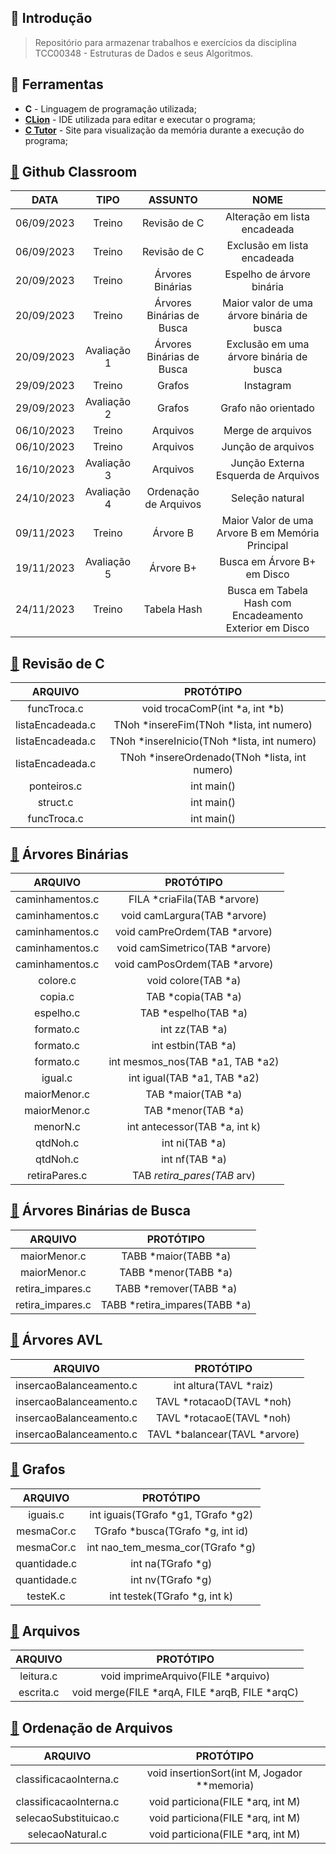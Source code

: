 ## :newspaper: Introdução

> Repositório para armazenar trabalhos e exercícios da disciplina TCC00348 - Estruturas de Dados e seus Algoritmos.
 
## :wrench: Ferramentas

- **C** - Linguagem de programação utilizada;
- [**CLion**](https://www.jetbrains.com/clion/download/#section=windows) - IDE utilizada para editar e executar o programa;
- [**C Tutor**](https://pythontutor.com/c.html#mode=edit) - Site para visualização da memória durante a execução do programa; 

## [:file_folder:](https://github.com/beatrizopdd/UFF_EstruturasDeDados/tree/master/00_GithubClassroom) Github Classroom <br>

|    DATA    |    TIPO     |          ASSUNTO          |                            NOME                            | 
|:----------:|:-----------:|:-------------------------:|:----------------------------------------------------------:|
| 06/09/2023 |   Treino    |       Revisão de C        |                Alteração em lista encadeada                |
| 06/09/2023 |   Treino    |       Revisão de C        |                Exclusão em lista encadeada                 |
| 20/09/2023 |   Treino    |     Árvores Binárias      |                 Espelho de árvore binária                  |
| 20/09/2023 |   Treino    | Árvores Binárias de Busca |         Maior valor de uma árvore binária de busca         |
| 20/09/2023 | Avaliação 1 | Árvores Binárias de Busca |          Exclusão em uma árvore binária de busca           |
| 29/09/2023 |   Treino    |          Grafos           |                         Instagram                          |
| 29/09/2023 | Avaliação 2 |          Grafos           |                    Grafo não orientado                     |
| 06/10/2023 |   Treino    |         Arquivos          |                     Merge de arquivos                      |
| 06/10/2023 |   Treino    |         Arquivos          |                     Junção de arquivos                     |
| 16/10/2023 | Avaliação 3 |         Arquivos          |            Junção Externa Esquerda de Arquivos             |
| 24/10/2023 | Avaliação 4 |   Ordenação de Arquivos   |                      Seleção natural                       |
| 09/11/2023 |   Treino    |         Árvore B          |      Maior Valor de uma Arvore B em Memória Principal      |
| 19/11/2023 | Avaliação 5 |         Árvore B+         |                Busca em Árvore B+ em Disco                 |
| 24/11/2023 |   Treino    |        Tabela Hash        |   Busca em Tabela Hash com Encadeamento Exterior em Disco  |

## [:file_folder:](https://github.com/beatrizopdd/UFF_EstruturasDeDados/tree/master/01_RevisaoC) Revisão de C

|     ARQUIVO      |                   PROTÓTIPO                   |
|:----------------:|:---------------------------------------------:|
|   funcTroca.c    |        void trocaComP(int *a, int *b)         |
| listaEncadeada.c |   TNoh *insereFim(TNoh *lista, int numero)    |
| listaEncadeada.c |  TNoh *insereInicio(TNoh *lista, int numero)  |
| listaEncadeada.c | TNoh *insereOrdenado(TNoh *lista, int numero) |
|   ponteiros.c    |                  int main()                   |
|     struct.c     |                  int main()                   |
|   funcTroca.c    |                  int main()                   |

## [:file_folder:](https://github.com/beatrizopdd/UFF_EstruturasDeDados/tree/master/02_ArvoresBinarias) Árvores Binárias

|     ARQUIVO     |            PROTÓTIPO             |
|:---------------:|:--------------------------------:|
| caminhamentos.c |   FILA *criaFila(TAB *arvore)    |
| caminhamentos.c |   void camLargura(TAB *arvore)   |
| caminhamentos.c |  void camPreOrdem(TAB *arvore)   |
| caminhamentos.c |  void camSimetrico(TAB *arvore)  |
| caminhamentos.c |  void camPosOrdem(TAB *arvore)   |
|    colore.c     |       void colore(TAB *a)        |
|     copia.c     |        TAB *copia(TAB *a)        |
|    espelho.c    |       TAB *espelho(TAB *a)       |
|    formato.c    |          int zz(TAB *a)          |
|    formato.c    |        int estbin(TAB *a)        |
|    formato.c    | int mesmos_nos(TAB *a1, TAB *a2) |
|     igual.c     |   int igual(TAB *a1, TAB *a2)    |
|  maiorMenor.c   |        TAB *maior(TAB *a)        |
|  maiorMenor.c   |        TAB *menor(TAB *a)        |
|    menorN.c     |  int antecessor(TAB *a, int k)   |
|    qtdNoh.c     |          int ni(TAB *a)          |
|    qtdNoh.c     |          int nf(TAB *a)          |
|  retiraPares.c  |   TAB *retira_pares(TAB* arv)    |

## [:file_folder:](https://github.com/beatrizopdd/UFF_EstruturasDeDados/tree/master/03_ArvoresBinariasDeBusca) Árvores Binárias de Busca

|     ARQUIVO      |           PROTÓTIPO           |
|:----------------:|:-----------------------------:|
|   maiorMenor.c   |     TABB *maior(TABB *a)      |
|   maiorMenor.c   |     TABB *menor(TABB *a)      |
| retira_impares.c |    TABB *remover(TABB *a)     |
| retira_impares.c | TABB *retira_impares(TABB *a) |

## [:file_folder:](https://github.com/beatrizopdd/UFF_EstruturasDeDados/tree/master/04_ArvoresAVL) Árvores AVL

|         ARQUIVO         |           PROTÓTIPO           |
|:-----------------------:|:-----------------------------:|
| insercaoBalanceamento.c |    int altura(TAVL *raiz)     |
| insercaoBalanceamento.c |   TAVL *rotacaoD(TAVL *noh)   |
| insercaoBalanceamento.c |   TAVL *rotacaoE(TAVL *noh)   |
| insercaoBalanceamento.c | TAVL *balancear(TAVL *arvore) |

## [:file_folder:](https://github.com/beatrizopdd/UFF_EstruturasDeDados/tree/master/05_Grafos) Grafos

|   ARQUIVO    |             PROTÓTIPO              |
|:------------:|:----------------------------------:|
|   iguais.c   | int iguais(TGrafo *g1, TGrafo *g2) |
|  mesmaCor.c  |  TGrafo *busca(TGrafo *g, int id)  |
|  mesmaCor.c  |  int nao_tem_mesma_cor(TGrafo *g)  |
| quantidade.c |         int na(TGrafo *g)          |
| quantidade.c |         int nv(TGrafo *g)          |
|   testeK.c   |    int testek(TGrafo *g, int k)    |

## [:file_folder:](https://github.com/beatrizopdd/UFF_EstruturasDeDados/tree/master/06_Arquivos) Arquivos

|  ARQUIVO  |                   PROTÓTIPO                    |
|:---------:|:----------------------------------------------:|
| leitura.c |       void imprimeArquivo(FILE *arquivo)       |
| escrita.c | void merge(FILE *arqA, FILE *arqB, FILE *arqC) |

## [:file_folder:](https://github.com/beatrizopdd/UFF_EstruturasDeDados/tree/master/07_OrdenacaoArquivos) Ordenação de Arquivos

|        ARQUIVO         |                   PROTÓTIPO                   |
|:----------------------:|:---------------------------------------------:|
| classificacaoInterna.c | void insertionSort(int M, Jogador **memoria)  |
| classificacaoInterna.c |       void particiona(FILE *arq, int M)       |
| selecaoSubstituicao.c  |       void particiona(FILE *arq, int M)       |
|    selecaoNatural.c    |       void particiona(FILE *arq, int M)       |
